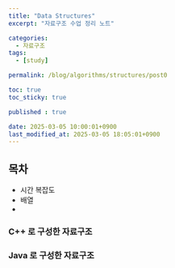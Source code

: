 ```yaml
---
title: "Data Structures"
excerpt: "자료구조 수업 정리 노트"

categories:
  - 자료구조
tags:
  - [study]

permalink: /blog/algorithms/structures/post0

toc: true
toc_sticky: true

published : true

date: 2025-03-05 10:00:01+0900
last_modified_at: 2025-03-05 18:05:01+0900
---
```





## 목차
- 시간 복잡도
- 배열
-



### C++ 로 구성한 자료구조

### Java 로 구성한 자료구조




